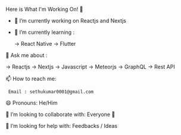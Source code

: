 Here is What I'm Working On! 👋

- 🔭 I’m currently working on Reactjs and Nextjs
- 🌱 I’m currently learning : 

    -> React Native
    -> Flutter
         

💬 Ask me about :
 
   -> Reactjs
   -> Nextjs
   -> Javascript
   -> Meteorjs 
   -> GraphQL
   -> Rest API
    
 📫 How to reach me: 
 
     Email : sethukumar0001@gmail.com
     
 😄 Pronouns: He/Him

 👯 I’m looking to collaborate with: Everyone 🤗

 🤔 I’m looking for help with: Feedbacks / Ideas
